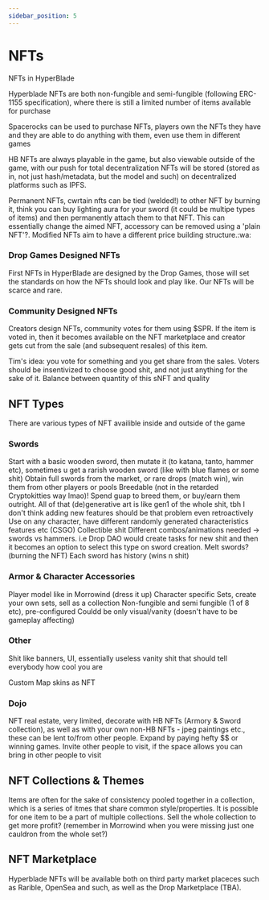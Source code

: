 ```yaml
---
sidebar_position: 5
---
```


# NFTs

NFTs in HyperBlade

Hyperblade NFTs are both non-fungible and semi-fungible (following ERC-1155 specification), where there is still a limited number of items available for purchase

Spacerocks can be used to purchase NFTs, players own the NFTs they have and they are able to do anything with them, even use them in different games

HB NFTs are always playable in the game, but also viewable outside of the game, with our push for total decentralization NFTs will be stored (stored as in, not just hash/metadata, but the model and such) on decentralized platforms such as IPFS.

Permanent NFTs, cwrtain nfts can be tied (welded!) to other NFT by burning it, think you can buy lighting aura for your sword (it could be multipe types of items) and then permanently attach them to that NFT. This can essentially change the aimed NFT, accessory can be removed using a 'plain NFT'?. Modified NFTs aim to have a different price building structure.:wa:

### Drop Games Designed NFTs

First NFTs in HyperBlade are designed by the Drop Games, those will set the standards on how the NFTs should look and play like. Our NFTs will be scarce and rare.

### Community Designed NFTs

Creators design NFTs, community votes for them using $SPR. If the item is voted in, then it becomes available on the NFT marketplace and creator gets cut from the sale (and subsequent resales) of this item.

Tim's idea: you vote for something and you get share from the sales. Voters should be insentivized to choose good shit, and not just anything for the sake of it. Balance between quantity of this sNFT and quality

## NFT Types

There are various types of NFT availible inside and outside of the game

### Swords

Start with a basic wooden sword, then mutate it (to katana, tanto, hammer etc), sometimes u get a rarish wooden sword (like with blue flames or some shit)
Obtain full swords from the market, or rare drops (match win), win them from other players or pools
Breedable (not in the retarded Cryptokitties way lmao)! Spend guap to breed them, or buy/earn them outright. All of that (de)generative art is like gen1 of the whole shit, tbh I don't think adding new features should be that problem even retroactively
Use on any character, have different randomly generated characteristics features etc (CSGO)
Collectible shit
Different combos/animations needed -> swords vs hammers. i.e Drop DAO would create tasks for new shit and then it becomes an option to select this type on sword creation.
Melt swords? (burning the NFT)
Each sword has history (wins n shit)

### Armor & Character Accessories

Player model like in Morrowind (dress it up)
Character specific
Sets, create your own sets, sell as a collection
Non-fungible and semi fungible (1 of 8 etc), pre-configured
Couldd be only visual/vanity (doesn't have to be gameplay affecting)

### Other

Shit like banners, UI, essentially useless vanity shit that should tell everybody how cool you are

Custom Map skins as NFT

### Dojo

NFT real estate, very limited, decorate with HB NFTs (Armory & Sword collection), as well as with your own non-HB NFTs - jpeg paintings etc., these can be lent to/from other people. Expand by paying hefty $$ or winning games. Invite other people to visit, if the space allows you can bring in other people to visit

## NFT Collections & Themes

Items are often for the sake of consistency pooled together in a collection, which is a series of itmes that share common style/properties. It is possible for one item to be a part of multiple collections. Sell the whole collection to get more profit? (remember in Morrowind when you were missing just one cauldron from the whole set?)

## NFT Marketplace

Hyperblade NFTs will be available both on third party market placeces such as Rarible, OpenSea and such, as well as the Drop Marketplace (TBA).
